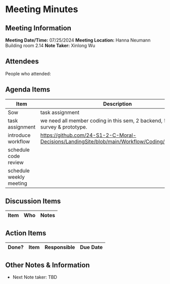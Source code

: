 # Meeting Minutes
## Meeting Information
**Meeting Date/Time:** 07/25/2024
**Meeting Location:** Hanna Neumann Building room 2.14
**Note Taker:**  Xinlong Wu

## Attendees
People who attended:


## Agenda Items

Item | Description
---- | ----
Sow | task assignment
task assignment | we need all member coding in this sem, 2 backend, 5 frontend & survey & prototype.
introduce workflow | https://github.com/24-S1-2-C-Moral-Decisions/LandingSite/blob/main/Workflow/Coding/README.md
schedule code review | 
schedule weekly meeting | 



## Discussion Items
Item | Who | Notes 
---- | ---- | ---- 

## Action Items

| Done? | Item                                                  | Responsible                 | Due Date   |
| ----- | ----------------------------------------------------- | --------------------------- | ---------- |

## Other Notes & Information
- Next Note taker: TBD

